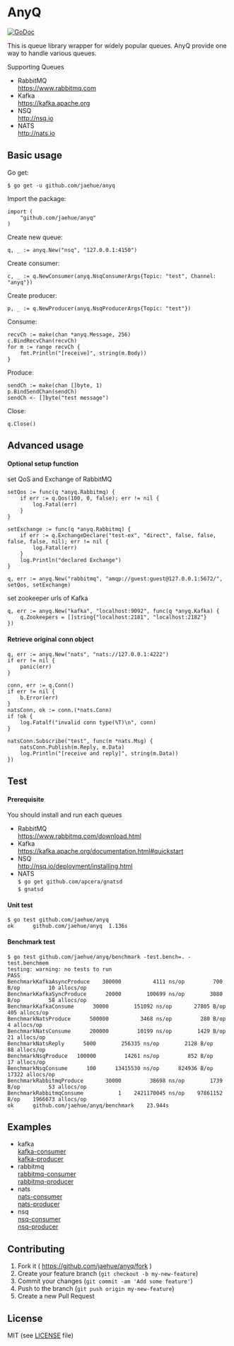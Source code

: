 # AnyQ
[![GoDoc](https://godoc.org/github.com/jaehue/anyq?status.svg)](https://godoc.org/github.com/jaehue/anyq)


This is queue library wrapper for widely popular queues.
AnyQ provide one way to handle various queues.

Supporting Queues
- RabbitMQ  
  https://www.rabbitmq.com
- Kafka  
  https://kafka.apache.org
- NSQ  
  http://nsq.io
- NATS  
  http://nats.io

## Basic usage

Go get:

```
$ go get -u github.com/jaehue/anyq
```

Import the package:

```
import (
	"github.com/jaehue/anyq"
)
```

Create new queue:

```
q, _ := anyq.New("nsq", "127.0.0.1:4150")
```

Create consumer:

```
c, _ := q.NewConsumer(anyq.NsqConsumerArgs{Topic: "test", Channel: "anyq"})
```

Create producer:

```
p, _ := q.NewProducer(anyq.NsqProducerArgs{Topic: "test"})
```

Consume:

```
recvCh := make(chan *anyq.Message, 256)
c.BindRecvChan(recvCh)
for m := range recvCh {
	fmt.Println("[receive]", string(m.Body))
}
```

Produce:

```
sendCh := make(chan []byte, 1)
p.BindSendChan(sendCh)
sendCh <- []byte("test message")
```

Close:
```
q.Close()
```

## Advanced usage

#### Optional setup function

set QoS and Exchange of RabbitMQ

```
setQos := func(q *anyq.Rabbitmq) {
	if err := q.Qos(100, 0, false); err != nil {
		log.Fatal(err)
	}
}

setExchange := func(q *anyq.Rabbitmq) {
	if err := q.ExchangeDeclare("test-ex", "direct", false, false, false, false, nil); err != nil {
		log.Fatal(err)
	}
	log.Println("declared Exchange")
}

q, err := anyq.New("rabbitmq", "amqp://guest:guest@127.0.0.1:5672/", setQos, setExchange)
```

set zookeeper urls of Kafka

```
q, err := anyq.New("kafka", "localhost:9092", func(q *anyq.Kafka) {
	q.Zookeepers = []string{"localhost:2181", "localhost:2182"}
})
```

#### Retrieve original conn object

```
q, err := anyq.New("nats", "nats://127.0.0.1:4222")
if err != nil {
	panic(err)
}

conn, err := q.Conn()
if err != nil {
	b.Error(err)
}
natsConn, ok := conn.(*nats.Conn)
if !ok {
	log.Fatalf("invalid conn type(%T)\n", conn)
}

natsConn.Subscribe("test", func(m *nats.Msg) {
	natsConn.Publish(m.Reply, m.Data)
	log.Println("[receive and reply]", string(m.Data))
})
```

## Test

#### Prerequisite

You should install and run each queues

- RabbitMQ  
https://www.rabbitmq.com/download.html
- Kafka  
https://kafka.apache.org/documentation.html#quickstart
- NSQ  
http://nsq.io/deployment/installing.html
- NATS  
`$ go get github.com/apcera/gnatsd`  
`$ gnatsd`

#### Unit test

```
$ go test github.com/jaehue/anyq
ok  	github.com/jaehue/anyq	1.136s
```

#### Benchmark test

```
$ go test github.com/jaehue/anyq/benchmark -test.bench=. -test.benchmem
testing: warning: no tests to run
PASS
BenchmarkKafkaAsyncProduce	  300000	      4111 ns/op	     700 B/op	      10 allocs/op
BenchmarkKafkaSyncProduce	   20000	    100699 ns/op	    3080 B/op	      58 allocs/op
BenchmarkKafkaConsume	   30000	    151092 ns/op	   27805 B/op	     405 allocs/op
BenchmarkNatsProduce	  500000	      3468 ns/op	     280 B/op	       4 allocs/op
BenchmarkNatsConsume	  200000	     10199 ns/op	    1429 B/op	      21 allocs/op
BenchmarkNatsReply	    5000	    256335 ns/op	    2128 B/op	      88 allocs/op
BenchmarkNsqProduce	  100000	     14261 ns/op	     852 B/op	      17 allocs/op
BenchmarkNsqConsume	     100	  13415530 ns/op	  824936 B/op	   17322 allocs/op
BenchmarkRabbitmqProduce	   30000	     38698 ns/op	    1739 B/op	      53 allocs/op
BenchmarkRabbitmqConsume	       1	2421170045 ns/op	97861152 B/op	 1966673 allocs/op
ok  	github.com/jaehue/anyq/benchmark	23.944s
```

## Examples

- kafka  
  [kafka-consumer](https://github.com/jaehue/anyq/tree/master/example/kafka-consumer)  
  [kafka-producer](https://github.com/jaehue/anyq/tree/master/example/kafka-producer)  
- rabbitmq  
  [rabbitmq-consumer](https://github.com/jaehue/anyq/tree/master/example/rabbitmq-consumer)  
  [rabbitmq-producer](https://github.com/jaehue/anyq/tree/master/example/rabbitmq-producer)  
- nats  
  [nats-consumer](https://github.com/jaehue/anyq/tree/master/example/nats-consumer)  
  [nats-producer](https://github.com/jaehue/anyq/tree/master/example/nats-producer)  
- nsq  
  [nsq-consumer](https://github.com/jaehue/anyq/tree/master/example/nsq-consumer)  
  [nsq-producer](https://github.com/jaehue/anyq/tree/master/example/nsq-producer)  

## Contributing

  1. Fork it ( https://github.com/jaehue/anyq/fork )
  2. Create your feature branch (`git checkout -b my-new-feature`)
  3. Commit your changes (`git commit -am 'Add some feature'`)
  4. Push to the branch (`git push origin my-new-feature`)
  5. Create a new Pull Request

## License
MIT (see [LICENSE](LICENSE) file)
